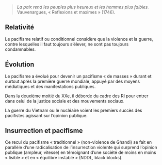 >*La paix rend les peuples plus heureux et les hommes plus faibles.*
>Vauvenargues, « Reflexions et maximes » (1746).

## Relativité

Le pacifisme relatif ou conditionnel considère que la violence et la guerre, contre lesquelles il faut toujours s’élever, ne sont pas toujours condamnables.

## Évolution

Le pacifisme a évolué pour devenir un pacifisme « de masses » durant et surtout après la première guerre mondiale, appuyé par des moyens médiatiques et des manifestations publiques.

Dans la deuxième moitié du XXe, il déborde du cadre des RI pour entrer dans celui de la justice sociale et des mouvements sociaux.

La guerre du Vietnam ou le nucléaire voient les premiers succès des pacifistes agissant sur l’opinion publique.

## Insurrection et pacifisme

Ce recul du pacifisme « traditionnel » (non-violence de Ghandi) se fait en parallèle d’une radicalisation de l’insurrection violente qui surprend l’opinion publique (ampleur, vitesse) en témoignant d’une société de moins en moins « lisible » et en « équilibre instable » (NDDL, black blocks).
